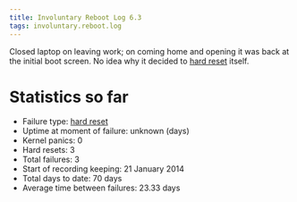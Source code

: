 ```yaml
---
title: Involuntary Reboot Log 6.3
tags: involuntary.reboot.log
---
```


Closed laptop on leaving work; on coming home and opening it was back at the initial boot screen. No idea why it decided to [hard reset](/wiki/hard_reset) itself.

# Statistics so far

-   Failure type: [hard reset](/wiki/hard_reset)
-   Uptime at moment of failure: unknown (days)
-   Kernel panics: 0
-   Hard resets: 3
-   Total failures: 3
-   Start of recording keeping: 21 January 2014
-   Total days to date: 70 days
-   Average time between failures: 23.33 days

